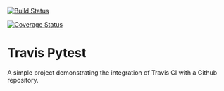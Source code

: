 [![Build Status](https://travis-ci.com/AlbertBuluma/Travtest.svg?branch=develop)](https://travis-ci.com/AlbertBuluma/Travtest)

[![Coverage Status](https://coveralls.io/repos/github/AlbertBuluma/Travtest/badge.svg?branch=master)](https://coveralls.io/github/AlbertBuluma/Travtest?branch=master)

# Travis Pytest
A simple project demonstrating the integration of Travis CI with a Github repository.